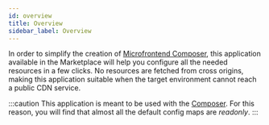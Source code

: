 ```yaml
---
id: overview
title: Overview
sidebar_label: Overview
---
```




In order to simplify the creation of [Microfrontend Composer](/microfrontend-composer/overview.md), this application available in the Marketplace will help you configure all the needed resources in a few clicks. No resources are fetched from cross origins, making this application suitable when the target environment cannot reach a public CDN service.

:::caution
This application is meant to be used with the [Composer](/microfrontend-composer/composer/10_structure.md). For this reason, you will find that almost all the default config maps are _readonly_.
:::
